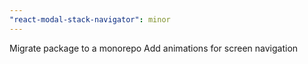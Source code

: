 ```yaml
---
"react-modal-stack-navigator": minor
---
```


Migrate package to a monorepo
Add animations for screen navigation
